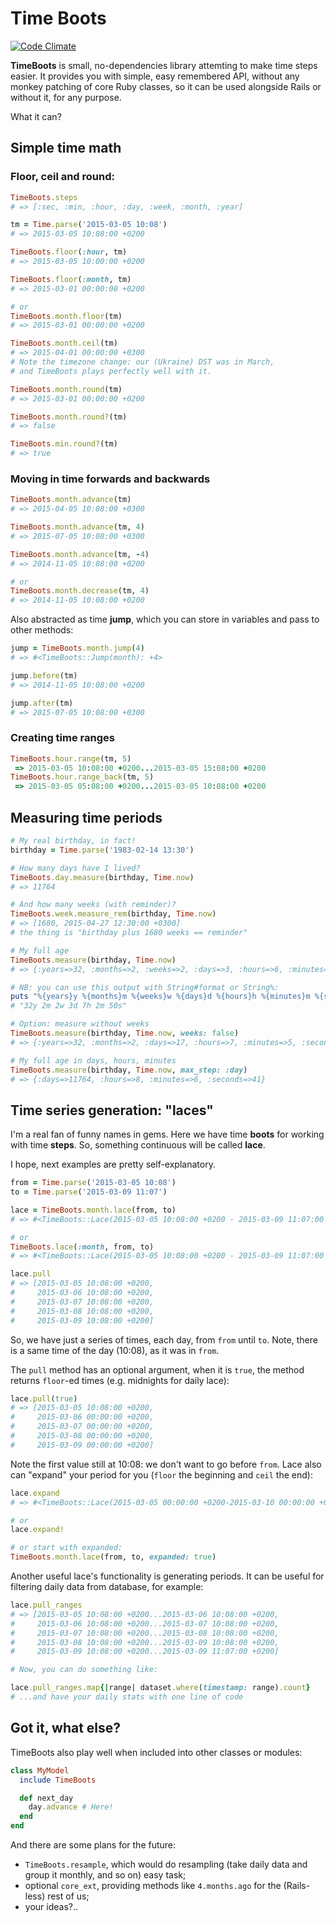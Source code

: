 # Time Boots

[![Code Climate](https://codeclimate.com/github/zverok/time_boots/badges/gpa.svg)](https://codeclimate.com/github/zverok/time_boots)

**TimeBoots** is small, no-dependencies library attemting to make time
steps easier. It provides you with simple, easy remembered API, without
any monkey patching of core Ruby classes, so it can be used alongside
Rails or without it, for any purpose.

What it can?

## Simple time math

### Floor, ceil and round:

```ruby
TimeBoots.steps
# => [:sec, :min, :hour, :day, :week, :month, :year]

tm = Time.parse('2015-03-05 10:08')
# => 2015-03-05 10:08:00 +0200

TimeBoots.floor(:hour, tm)
# => 2015-03-05 10:00:00 +0200

TimeBoots.floor(:month, tm)
# => 2015-03-01 00:00:00 +0200

# or
TimeBoots.month.floor(tm)
# => 2015-03-01 00:00:00 +0200

TimeBoots.month.ceil(tm)
# => 2015-04-01 00:00:00 +0300
# Note the timezone change: our (Ukraine) DST was in March,
# and TimeBoots plays perfectly well with it.

TimeBoots.month.round(tm)
# => 2015-03-01 00:00:00 +0200

TimeBoots.month.round?(tm)
# => false

TimeBoots.min.round?(tm)
# => true
```

### Moving in time forwards and backwards

```ruby
TimeBoots.month.advance(tm)
# => 2015-04-05 10:08:00 +0300

TimeBoots.month.advance(tm, 4)
# => 2015-07-05 10:08:00 +0300

TimeBoots.month.advance(tm, -4)
# => 2014-11-05 10:08:00 +0200

# or
TimeBoots.month.decrease(tm, 4)
# => 2014-11-05 10:08:00 +0200
```

Also abstracted as time **jump**, which you can store in variables and
pass to other methods:

```ruby
jump = TimeBoots.month.jump(4)
# => #<TimeBoots::Jump(month): +4>

jump.before(tm)
# => 2014-11-05 10:08:00 +0200

jump.after(tm)
# => 2015-07-05 10:08:00 +0300
```

### Creating time ranges

```ruby
TimeBoots.hour.range(tm, 5)
 => 2015-03-05 10:08:00 +0200...2015-03-05 15:08:00 +0200 
TimeBoots.hour.range_back(tm, 5)
 => 2015-03-05 05:08:00 +0200...2015-03-05 10:08:00 +0200 
```

## Measuring time periods

```ruby
# My real birthday, in fact!
birthday = Time.parse('1983-02-14 13:30')

# How many days have I lived?
TimeBoots.day.measure(birthday, Time.now)
# => 11764

# And how many weeks (with reminder)?
TimeBoots.week.measure_rem(birthday, Time.now)
# => [1680, 2015-04-27 12:30:00 +0300]
# the thing is "birthday plus 1680 weeks == reminder"

# My full age
TimeBoots.measure(birthday, Time.now)
# => {:years=>32, :months=>2, :weeks=>2, :days=>3, :hours=>6, :minutes=>59, :seconds=>7}

# NB: you can use this output with String#format or String%:
puts "%{years}y %{months}m %{weeks}w %{days}d %{hours}h %{minutes}m %{seconds}s" % TimeBoots.measure(birthday, Time.now)
# "32y 2m 2w 3d 7h 2m 50s"

# Option: measure without weeks
TimeBoots.measure(birthday, Time.now, weeks: false)
# => {:years=>32, :months=>2, :days=>17, :hours=>7, :minutes=>5, :seconds=>11} 

# My full age in days, hours, minutes
TimeBoots.measure(birthday, Time.now, max_step: :day)
# => {:days=>11764, :hours=>8, :minutes=>6, :seconds=>41}
```

## Time series generation: "laces"

I'm a real fan of funny names in gems. Here we have time **boots** for working
with time **steps**. So, something continuous will be called **lace**.

I hope, next examples are pretty self-explanatory.

```ruby
from = Time.parse('2015-03-05 10:08')
to = Time.parse('2015-03-09 11:07')

lace = TimeBoots.month.lace(from, to)
# => #<TimeBoots::Lace(2015-03-05 10:08:00 +0200 - 2015-03-09 11:07:00 +0200)>

# or
TimeBoots.lace(:month, from, to)
# => #<TimeBoots::Lace(2015-03-05 10:08:00 +0200 - 2015-03-09 11:07:00 +0200)>

lace.pull
# => [2015-03-05 10:08:00 +0200,
#     2015-03-06 10:08:00 +0200,
#     2015-03-07 10:08:00 +0200,
#     2015-03-08 10:08:00 +0200,
#     2015-03-09 10:08:00 +0200]
```

So, we have just a series of times, each day, from `from` until `to`.
Note, there is a same time of the day (10:08), as it was in `from`.

The `pull` method has an optional argument, when it is `true`, the
method returns `floor`-ed times (e.g. midnights for daily lace):

```ruby
lace.pull(true)
# => [2015-03-05 10:08:00 +0200,
#     2015-03-06 00:00:00 +0200,
#     2015-03-07 00:00:00 +0200,
#     2015-03-08 00:00:00 +0200,
#     2015-03-09 00:00:00 +0200]
```

Note the first value still at 10:08: we don't want to go before `from`.
Lace also can "expand" your period for you (`floor` the beginning and
`ceil` the end):

```ruby
lace.expand
# => #<TimeBoots::Lace(2015-03-05 00:00:00 +0200-2015-03-10 00:00:00 +0200)>

# or
lace.expand!

# or start with expanded:
TimeBoots.month.lace(from, to, expanded: true)
```

Another useful lace's functionality is generating periods.
It can be useful for filtering daily data from database, for example:

```ruby
lace.pull_ranges
# => [2015-03-05 10:08:00 +0200...2015-03-06 10:08:00 +0200,
#     2015-03-06 10:08:00 +0200...2015-03-07 10:08:00 +0200,
#     2015-03-07 10:08:00 +0200...2015-03-08 10:08:00 +0200,
#     2015-03-08 10:08:00 +0200...2015-03-09 10:08:00 +0200,
#     2015-03-09 10:08:00 +0200...2015-03-09 11:07:00 +0200]

# Now, you can do something like:

lace.pull_ranges.map{|range| dataset.where(timestamp: range).count}
# ...and have your daily stats with one line of code

```

## Got it, what else?

TimeBoots also play well when included into other classes or modules:

```ruby
class MyModel
  include TimeBoots

  def next_day
    day.advance # Here!
  end
end
```

And there are some plans for the future:
* `TimeBoots.resample`, which would do resampling (take daily data and
  group it monthly, and so on) easy task;
* optional `core_ext`, providing methods like `4.months.ago` for the
  (Rails-less) rest of us;
* your ideas?..
